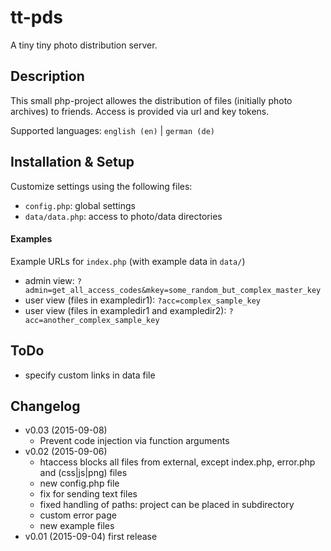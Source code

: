 # tt-pds
A tiny tiny photo distribution server.

## Description

This small php-project allowes the distribution of files (initially photo archives) to friends. Access is provided via url and key tokens.
 
Supported languages: `english (en)` | `german (de)`
 
## Installation & Setup

Customize settings using the following files:
 * `config.php`: global settings
 * `data/data.php`: access to photo/data directories
 
#### Examples

Example URLs for `index.php` (with example data in `data/`)
 * admin view: `?admin=get_all_access_codes&mkey=some_random_but_complex_master_key`
 * user view (files in exampledir1): `?acc=complex_sample_key`
 * user view (files in exampledir1 and exampledir2): `?acc=another_complex_sample_key`

## ToDo

 * specify custom links in data file

## Changelog
 * v0.03 (2015-09-08)
   * Prevent code injection via function arguments
 * v0.02 (2015-09-06)
   * htaccess blocks all files from external, except index.php, error.php and (css|js|png) files
   * new config.php file
   * fix for sending text files
   * fixed handling of paths: project can be placed in subdirectory
   * custom error page
   * new example files
 * v0.01 (2015-09-04) first release
